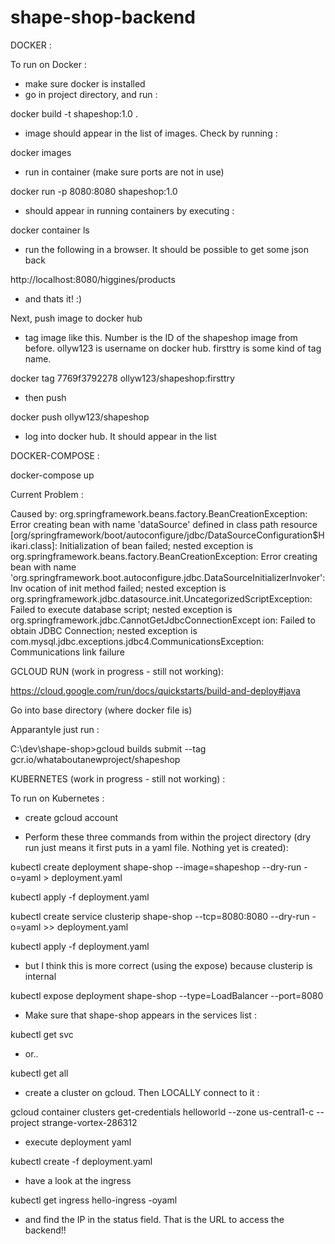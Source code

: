 
# shape-shop-backend

DOCKER :

To run on Docker :

- make sure docker is installed
- go in project directory, and run :

docker build -t shapeshop:1.0 .

- image should appear in the list of images. Check by running :

docker images
 
- run in container (make sure ports are not in use)

docker run -p 8080:8080 shapeshop:1.0

- should appear in running containers by executing :

docker container ls

- run the following in a browser. It should be possible to get some json back

http://localhost:8080/higgines/products

- and thats it! :)

Next, push image to docker hub

- tag image like this. Number is the ID of the shapeshop image from before. ollyw123 is username on docker hub. firsttry is some kind of tag name.

docker tag 7769f3792278 ollyw123/shapeshop:firsttry

- then push 

docker push ollyw123/shapeshop

- log into docker hub. It should appear in the list






DOCKER-COMPOSE :

docker-compose up

Current Problem :

 Caused by: org.springframework.beans.factory.BeanCreationException: Error creating bean with name 'dataSource' defined in class path resource [org/springframework/boot/autoconfigure/jdbc/DataSourceConfiguration$H
ikari.class]: Initialization of bean failed; nested exception is org.springframework.beans.factory.BeanCreationException: Error creating bean with name 'org.springframework.boot.autoconfigure.jdbc.DataSourceInitializerInvoker': Inv
ocation of init method failed; nested exception is org.springframework.jdbc.datasource.init.UncategorizedScriptException: Failed to execute database script; nested exception is org.springframework.jdbc.CannotGetJdbcConnectionExcept
ion: Failed to obtain JDBC Connection; nested exception is com.mysql.jdbc.exceptions.jdbc4.CommunicationsException: Communications link failure















GCLOUD RUN (work in progress - still not working):

https://cloud.google.com/run/docs/quickstarts/build-and-deploy#java


Go into base directory (where docker file is)

Apparantyle just run :

C:\dev\shape-shop>gcloud builds submit --tag gcr.io/whataboutanewproject/shapeshop










KUBERNETES (work in progress - still not working) :

To run on Kubernetes :

- create gcloud account



- Perform these three commands from within the project directory (dry run just means it first puts in a yaml file. Nothing yet is created):

kubectl create deployment shape-shop --image=shapeshop --dry-run -o=yaml > deployment.yaml

kubectl apply -f deployment.yaml

kubectl create service clusterip shape-shop --tcp=8080:8080 --dry-run -o=yaml >> deployment.yaml

kubectl apply -f deployment.yaml


- but I think this is more correct (using the expose) because clusterip is internal

kubectl expose deployment shape-shop --type=LoadBalancer --port=8080



- Make sure that shape-shop appears in the services list :

kubectl get svc

- or..

kubectl get all



- create a cluster on gcloud. Then LOCALLY connect to it :

gcloud container clusters get-credentials helloworld --zone us-central1-c --project strange-vortex-286312

- execute deployment yaml

kubectl create -f deployment.yaml

- have a look at the ingress

kubectl get ingress hello-ingress -oyaml


- and find the IP in the status field. That is the URL to access the backend!!





